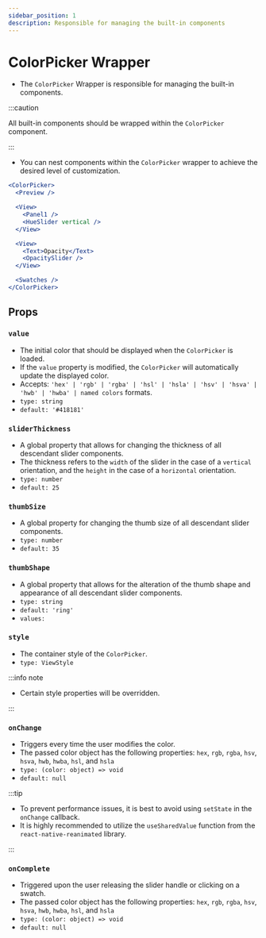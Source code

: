 ```yaml
---
sidebar_position: 1
description: Responsible for managing the built-in components
---
```


# ColorPicker Wrapper

- The `ColorPicker` Wrapper is responsible for managing the built-in components.

:::caution

All built-in components should be wrapped within the `ColorPicker` component.

:::

- You can nest components within the `ColorPicker` wrapper to achieve the desired level of customization.

```jsx
<ColorPicker>
  <Preview />

  <View>
    <Panel1 />
    <HueSlider vertical />
  </View>

  <View>
    <Text>Opacity</Text>
    <OpacitySlider />
  </View>

  <Swatches />
</ColorPicker>
```

## Props

### `value`

- The initial color that should be displayed when the `ColorPicker` is loaded.
- If the `value` property is modified, the `ColorPicker` will automatically update the displayed color.
- Accepts: `'hex' | 'rgb' | 'rgba' | 'hsl' | 'hsla' | 'hsv' | 'hsva' | 'hwb' | 'hwba' | named colors` formats.
- `type: string`
- `default: '#418181'`

### `sliderThickness`

- A global property that allows for changing the thickness of all descendant slider components.
- The thickness refers to the `width` of the slider in the case of a `vertical` orientation, and the `height` in the case of a `horizontal` orientation.
- `type: number`
- `default: 25`

### `thumbSize`

- A global property for changing the thumb size of all descendant slider components.
- `type: number`
- `default: 35`

### `thumbShape`

- A global property that allows for the alteration of the thumb shape and appearance of all descendant slider components.
- `type: string`
- `default: 'ring'`
- `values:`<shapes/>

### `style`

- The container style of the `ColorPicker`.
- `type: ViewStyle`

:::info note

- Certain style properties will be overridden.

:::

### `onChange`

- Triggers every time the user modifies the color.
- The passed color object has the following properties: `hex`, `rgb`, `rgba`, `hsv`, `hsva`, `hwb`, `hwba`, `hsl`, and `hsla`
- `type: (color: object) => void`
- `default: null`

:::tip

- To prevent performance issues, it is best to avoid using `setState` in the `onChange` callback.
- It is highly recommended to utilize the `useSharedValue` function from the `react-native-reanimated` library.

:::

### `onComplete`

- Triggered upon the user releasing the slider handle or clicking on a swatch.
- The passed color object has the following properties: `hex`, `rgb`, `rgba`, `hsv`, `hsva`, `hwb`, `hwba`, `hsl`, and `hsla`
- `type: (color: object) => void`
- `default: null`
